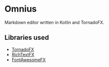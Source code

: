 # Omnius
Markdown editor written in Kotlin and TornadoFX.

## Libraries used
* [TornadoFX](https://tornadofx.io/)
* [RichTextFX](https://github.com/FXMisc/RichTextFX)
* [FontAwesomeFX](https://bitbucket.org/Jerady/fontawesomefx)